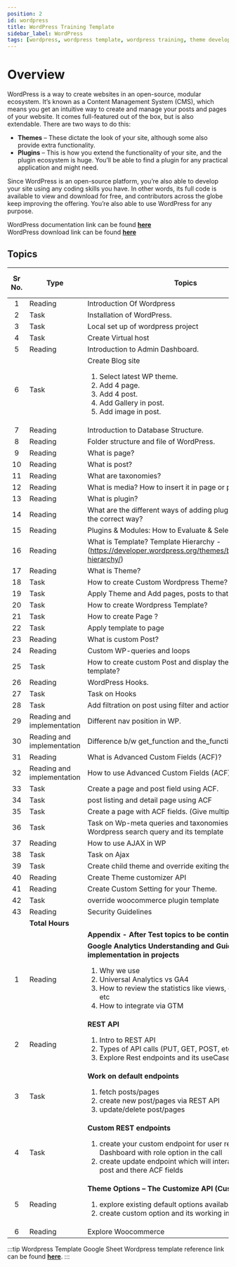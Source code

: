 ```yaml
---
position: 2
id: wordpress
title: WordPress Training Template
sidebar_label: WordPress
tags: [wordpress, wordpress template, wordpress training, theme development, acf, woocommerce]
---
```


# Overview

WordPress is a way to create websites in an open-source, modular ecosystem. It’s known as a Content Management System (CMS), which means you get an intuitive way to create and manage your posts and pages of your website. It comes full-featured out of the box, but is also extendable. There are two ways to do this:

- **Themes** – These dictate the look of your site, although some also provide extra functionality.
- **Plugins** – This is how you extend the functionality of your site, and the plugin ecosystem is huge. You’ll be able to find a plugin for any practical application and might need.

Since WordPress is an open-source platform, you’re also able to develop your site using any coding skills you have. In other words, its full code is available to view and download for free, and contributors across the globe keep improving the offering. You’re also able to use WordPress for any purpose.

WordPress documentation link can be found [**here**](https://developer.wordpress.org/)<br />
WordPress download link can be found [**here**](https://wordpress.org/download/releases/)

## Topics

Sr No. | Type | Topics | Efforts (in hrs)
:-: | --- | --- | :-:
1 | Reading | Introduction Of Wordpress | 1 |
2 | Task | Installation of WordPress. | 1 |
3 | Task | Local set up of wordpress project | 1 |
4 | Task | Create Virtual host | 2 |
5 | Reading | Introduction to Admin Dashboard. | 6 |
6 | Task | Create Blog site <ol><li>Select latest WP theme.</li><li>Add 4 page.</li><li>Add 4 post.</li><li>Add Gallery in post.</li><li>Add image in post.</li></ol> | 4 |
7 | Reading | Introduction to Database Structure. | 4 |
8 | Reading |	Folder structure and file of WordPress. | 3 |
9 | Reading |	What is page? | 0.5 |
10 | Reading |	What is post? | 0.5 |
11 | Reading |	What are taxonomies? | 1 |
12 | Reading |	What is media? How to insert it in page or post | 1 |
13 | Reading |	What is plugin? | 1 |
14 | Reading |	What are the different ways of adding plugins and what is the correct way? | 1 |
15 | Reading |	Plugins & Modules: How to Evaluate & Select | 1 |
16 | Reading |	What is Template? Template Hierarchy - (https://developer.wordpress.org/themes/basics/template-hierarchy/) | 3 |
17 | Reading |	What is Theme? | 2 |
18 | Task | How to create Custom Wordpress Theme? | 3 |
19 | Task | Apply Theme and Add pages, posts to that theme. | 1 |
20 | Task | How to create Wordpress Template?	| 4 |
21 | Task | How to create Page ?	| 2 |
22 | Task | Apply template to page	| 2 |
23 | Reading |	What is custom Post?	| 2 |
24 | Reading |	Custom WP-queries and loops |	2 |
25 | Task | How to create custom Post and display them on any template? | 6 |
26 | Reading |	WordPress Hooks. | 4 |
27 | Task | Task on Hooks | 6 |
28 | Task |	Add filtration on post using filter and action hooks. | 4 |
29 | Reading and implementation | Different nav position in WP. | 1 |
30 | Reading and implementation | Difference b/w get_function and the_function. | 0.5 |
31 | Reading |	What is Advanced Custom Fields (ACF)? | 1 |
32 | Reading and implementation | How to use Advanced Custom Fields (ACF)? | 2 |
33 | Task |	Create a page and  post field using ACF. | 4 |
34 | Task |	post listing and detail page using ACF | 6 |
35 | Task |	Create a page with ACF fields. (Give multiple templates ) | 14 |
36 | Task |	Task on Wp-meta queries and taxonomies queries, Wordpress search query and its template | 10 |
37 | Reading |	How to use AJAX in WP | 4 |
38 | Task | Task on Ajax | 12 |
39 | Task | Create child theme and override exiting theme | 6 |
40 | Reading |	Create Theme customizer API | 7 |
41 | Reading |	Create Custom Setting for your Theme. | 9 |
42 | Task |	override woocommerce plugin template | 8 |
43 | Reading |	Security Guidelines | 4 |
| | **Total Hours** | | **157.5**
| | | **Appendix - After Test topics to be continued** | 
1 | Reading |	**Google Analytics Understanding and Guideline for implementation in projects** <ol><li>Why we use</li><li>Universal Analytics vs GA4</li><li>How to review the statistics like views, events details etc</li><li>How to integrate via GTM</li></ol> | 5 |
2 | Reading |	**REST API** <ol><li>Intro to REST API</li><li>Types of API calls (PUT, GET, POST, etc)</li><li>Explore Rest endpoints and its useCase</li></ol> | 4 |
3 | Task | **Work on default endpoints** <ol><li>fetch posts/pages</li><li>create new post/pages via REST API</li><li>update/delete post/pages</li></ol> | 7 |
4 | Task | **Custom REST endpoints** <ol><li>create your custom endpoint for user registration in Dashboard with role option in the call</li><li>create update endpoint which will interact with custom post and there ACF fields</li></ol> | 6 |
5 | Reading |	**Theme Options – The Customize API (Customizer)** <ol><li>explore existing default options available</li><li>create custom option and its working in the customizer</li></ol> | 4 |
6 | Reading |	Explore Woocommerce | 4 |

:::tip Wordpress Template Google Sheet
Wordpress template reference link can be found [**here**](https://docs.google.com/spreadsheets/d/1myWnRqq5nVxsTbaxh86jDPIv6rE5klkg1Qsq7axuFys/edit#gid=61816199).
:::
